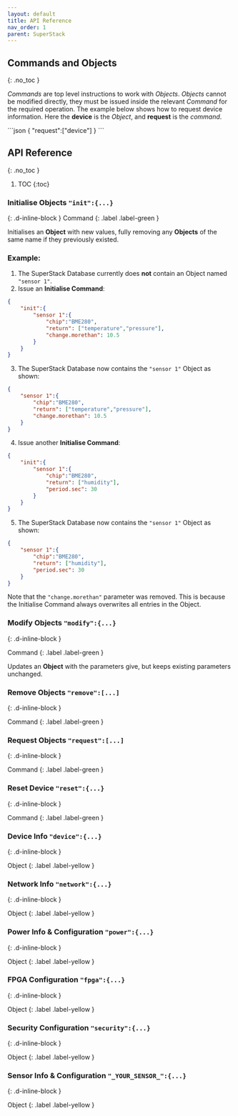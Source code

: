 ```yaml
---
layout: default
title: API Reference
nav_order: 1
parent: SuperStack
---
```


## Commands and Objects
{: .no_toc }

*Commands* are top level instructions to work with *Objects*. *Objects* cannot be modified directly, they must be issued inside the relevant *Command* for the required operation. The example below shows how to request device information. Here the **device** is the *Object*, and **request** is the *command*.

<div class="code-example" markdown="1">
```json
{
    "request":["device"]
}
```
</div>

## API Reference
{: .no_toc }
1. TOC
{:toc}

### Initialise Objects `"init":{...}`
{: .d-inline-block }
Command
{: .label .label-green }

Initialises an **Object** with new values, fully removing any **Objects** of the same name if they previously existed.

### Example:

1. The SuperStack Database currently does **not** contain an Object named `"sensor 1"`.
2. Issue an **Initialise Command**:
```json
{
    "init":{
        "sensor 1":{
            "chip":"BME280",
            "return": ["temperature","pressure"],
            "change.morethan": 10.5 
        }
    }
}
```
3. The SuperStack Database now contains the `"sensor 1"` Object as shown:
```json
{
    "sensor 1":{
        "chip":"BME280",
        "return": ["temperature","pressure"],
        "change.morethan": 10.5 
    }
}
```
4. Issue another **Initialise Command**:
```json
{
    "init":{
        "sensor 1":{
            "chip":"BME280",
            "return": ["humidity"],
            "period.sec": 30
        }
    }
}
```
5. The SuperStack Database now contains the `"sensor 1"` Object as shown:
```json
{
    "sensor 1":{
        "chip":"BME280",
        "return": ["humidity"],
        "period.sec": 30
    }
}
```
Note that the `"change.morethan"` parameter was removed. This is because the Initialise Command always overwrites all entries in the Object.

### Modify Objects `"modify":{...}`
{: .d-inline-block }

Command
{: .label .label-green }

Updates an **Object** with the parameters give, but keeps existing parameters unchanged.

### Remove Objects `"remove":[...]`
{: .d-inline-block }

Command
{: .label .label-green }


### Request Objects `"request":[...]`
{: .d-inline-block }

Command
{: .label .label-green }


### Reset Device `"reset":{...}`
{: .d-inline-block }

Command
{: .label .label-green }


### Device Info `"device":{...} `
{: .d-inline-block }

Object
{: .label .label-yellow }


### Network Info `"network":{...}`
{: .d-inline-block }

Object
{: .label .label-yellow }


### Power Info & Configuration `"power":{...}`
{: .d-inline-block }

Object
{: .label .label-yellow }


### FPGA Configuration `"fpga":{...}`
{: .d-inline-block }

Object
{: .label .label-yellow }


### Security Configuration `"security":{...}`
{: .d-inline-block }

Object
{: .label .label-yellow }


### Sensor Info & Configuration `"_YOUR_SENSOR_":{...}`
{: .d-inline-block }

Object
{: .label .label-yellow }